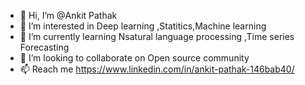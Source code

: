 - 👋 Hi, I’m @Ankit Pathak
- 👀 I’m interested in Deep learning ,Statitics,Machine learning
- 🌱 I’m currently learning Nsatural language processing ,Time series Forecasting
- 💞️ I’m looking to collaborate on Open source community
- 📫 Reach me https://www.linkedin.com/in/ankit-pathak-146bab40/

<!---
ANKITZEAL/ANKITZEAL is a ✨ special ✨ repository because its `README.md` (this file) appears on your GitHub profile.
You can click the Preview link to take a look at your changes.
--->
